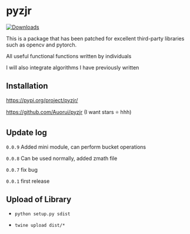# pyzjr

[![Downloads](https://static.pepy.tech/badge/dumb-menu)](https://pepy.tech/project/dumb-menu)

This is a package that has been patched for excellent third-party libraries such as opencv and pytorch.

All useful functional functions written by individuals

I will also integrate algorithms I have previously written

## Installation

https://pypi.org/project/pyzjr/

https://github.com/Auorui/pyzjr (I want stars ⭐ hhh)

## Update log

`0.0.9` Added mini module, can perform bucket operations

`0.0.8` Can be used normally, added zmath file

`0.0.7` fix bug

`0.0.1` first release

## Upload of Library

* `python setup.py sdist`

* `twine upload dist/*`
